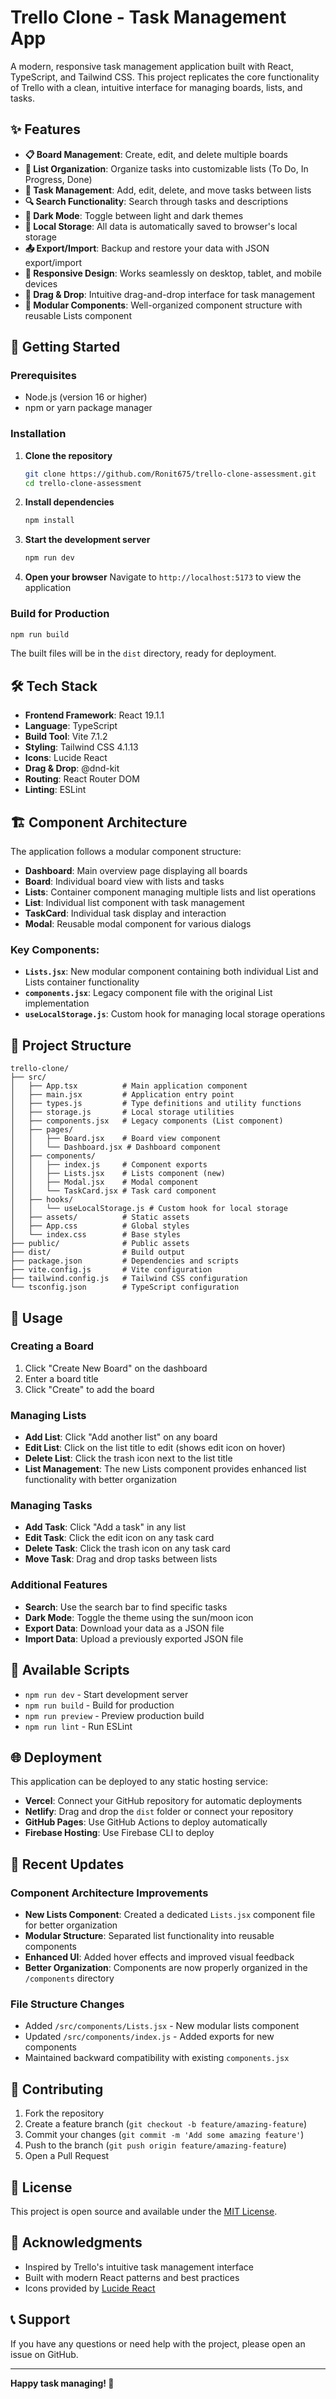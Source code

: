 # Trello Clone - Task Management App

A modern, responsive task management application built with React, TypeScript, and Tailwind CSS. This project replicates the core functionality of Trello with a clean, intuitive interface for managing boards, lists, and tasks.

## ✨ Features

- **📋 Board Management**: Create, edit, and delete multiple boards
- **📝 List Organization**: Organize tasks into customizable lists (To Do, In Progress, Done)
- **🎯 Task Management**: Add, edit, delete, and move tasks between lists
- **🔍 Search Functionality**: Search through tasks and descriptions
- **🌙 Dark Mode**: Toggle between light and dark themes
- **💾 Local Storage**: All data is automatically saved to browser's local storage
- **📤 Export/Import**: Backup and restore your data with JSON export/import
- **📱 Responsive Design**: Works seamlessly on desktop, tablet, and mobile devices
- **🎨 Drag & Drop**: Intuitive drag-and-drop interface for task management
- **🧩 Modular Components**: Well-organized component structure with reusable Lists component

## 🚀 Getting Started

### Prerequisites

- Node.js (version 16 or higher)
- npm or yarn package manager

### Installation

1. **Clone the repository**
   ```bash
   git clone https://github.com/Ronit675/trello-clone-assessment.git
   cd trello-clone-assessment
   ```

2. **Install dependencies**
   ```bash
   npm install
   ```

3. **Start the development server**
   ```bash
   npm run dev
   ```

4. **Open your browser**
   Navigate to `http://localhost:5173` to view the application

### Build for Production

```bash
npm run build
```

The built files will be in the `dist` directory, ready for deployment.

## 🛠️ Tech Stack

- **Frontend Framework**: React 19.1.1
- **Language**: TypeScript
- **Build Tool**: Vite 7.1.2
- **Styling**: Tailwind CSS 4.1.13
- **Icons**: Lucide React
- **Drag & Drop**: @dnd-kit
- **Routing**: React Router DOM
- **Linting**: ESLint

## 🏗️ Component Architecture

The application follows a modular component structure:

- **Dashboard**: Main overview page displaying all boards
- **Board**: Individual board view with lists and tasks
- **Lists**: Container component managing multiple lists and list operations
- **List**: Individual list component with task management
- **TaskCard**: Individual task display and interaction
- **Modal**: Reusable modal component for various dialogs

### Key Components:

- **`Lists.jsx`**: New modular component containing both individual List and Lists container functionality
- **`components.jsx`**: Legacy component file with the original List implementation
- **`useLocalStorage.js`**: Custom hook for managing local storage operations

## 📁 Project Structure

```
trello-clone/
├── src/
│   ├── App.tsx          # Main application component
│   ├── main.jsx         # Application entry point
│   ├── types.js         # Type definitions and utility functions
│   ├── storage.js       # Local storage utilities
│   ├── components.jsx   # Legacy components (List component)
│   ├── pages/
│   │   ├── Board.jsx    # Board view component
│   │   └── Dashboard.jsx # Dashboard component
│   ├── components/
│   │   ├── index.js     # Component exports
│   │   ├── Lists.jsx    # Lists component (new)
│   │   ├── Modal.jsx    # Modal component
│   │   └── TaskCard.jsx # Task card component
│   ├── hooks/
│   │   └── useLocalStorage.js # Custom hook for local storage
│   ├── assets/          # Static assets
│   ├── App.css          # Global styles
│   └── index.css        # Base styles
├── public/              # Public assets
├── dist/                # Build output
├── package.json         # Dependencies and scripts
├── vite.config.js       # Vite configuration
├── tailwind.config.js   # Tailwind CSS configuration
└── tsconfig.json        # TypeScript configuration
```

## 🎯 Usage

### Creating a Board
1. Click "Create New Board" on the dashboard
2. Enter a board title
3. Click "Create" to add the board

### Managing Lists
- **Add List**: Click "Add another list" on any board
- **Edit List**: Click on the list title to edit (shows edit icon on hover)
- **Delete List**: Click the trash icon next to the list title
- **List Management**: The new Lists component provides enhanced list functionality with better organization

### Managing Tasks
- **Add Task**: Click "Add a task" in any list
- **Edit Task**: Click the edit icon on any task card
- **Delete Task**: Click the trash icon on any task card
- **Move Task**: Drag and drop tasks between lists

### Additional Features
- **Search**: Use the search bar to find specific tasks
- **Dark Mode**: Toggle the theme using the sun/moon icon
- **Export Data**: Download your data as a JSON file
- **Import Data**: Upload a previously exported JSON file

## 🔧 Available Scripts

- `npm run dev` - Start development server
- `npm run build` - Build for production
- `npm run preview` - Preview production build
- `npm run lint` - Run ESLint

## 🌐 Deployment

This application can be deployed to any static hosting service:

- **Vercel**: Connect your GitHub repository for automatic deployments
- **Netlify**: Drag and drop the `dist` folder or connect your repository
- **GitHub Pages**: Use GitHub Actions to deploy automatically
- **Firebase Hosting**: Use Firebase CLI to deploy

## 🔄 Recent Updates

### Component Architecture Improvements
- **New Lists Component**: Created a dedicated `Lists.jsx` component file for better organization
- **Modular Structure**: Separated list functionality into reusable components
- **Enhanced UI**: Added hover effects and improved visual feedback
- **Better Organization**: Components are now properly organized in the `/components` directory

### File Structure Changes
- Added `/src/components/Lists.jsx` - New modular lists component
- Updated `/src/components/index.js` - Added exports for new components
- Maintained backward compatibility with existing `components.jsx`

## 🤝 Contributing

1. Fork the repository
2. Create a feature branch (`git checkout -b feature/amazing-feature`)
3. Commit your changes (`git commit -m 'Add some amazing feature'`)
4. Push to the branch (`git push origin feature/amazing-feature`)
5. Open a Pull Request

## 📝 License

This project is open source and available under the [MIT License](LICENSE).

## 🙏 Acknowledgments

- Inspired by Trello's intuitive task management interface
- Built with modern React patterns and best practices
- Icons provided by [Lucide React](https://lucide.dev/)

## 📞 Support

If you have any questions or need help with the project, please open an issue on GitHub.

---

**Happy task managing! 🎉**